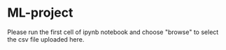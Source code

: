 # ML-project
Please run the first cell of ipynb notebook and choose "browse" to select the csv file uploaded here.
